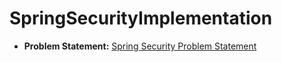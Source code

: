 # SpringSecurityImplementation

- **Problem Statement:** [Spring Security Problem Statement](https://github.com/git-arpit/SpringSecurityImplementation/blob/master/Problem%20Statement.pdf)

